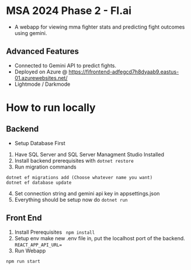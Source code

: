 # MSA 2024 Phase 2 - FI.ai
- A webapp for viewing mma fighter stats and predicting fight outcomes using gemini.

## Advanced Features
- Connected to Gemini API to predict fights.
- Deployed on Azure @
https://fifrontend-adfegcd7h8dyaab9.eastus-01.azurewebsites.net/ 
- Lightmode / Darkmode

# How to run locally

## Backend
- Setup Database First
1. Have SQL Server and SQL Server Managment Studio Installed
2. Install backend prerequisites with ``` dotnet restore ```
3. Run migration commands

``` 
dotnet ef migrations add (Choose whatever name you want)
dotnet ef database update
 ```

4. Set connection string and gemini api key in appsettings.json
5. Everything should be setup now do ``` dotnet run ```


## Front End
1. Install Prerequisites
``` npm install```
2. Setup env
make new .env file in, put the localhost port of the backend.
``` REACT_APP_API_URL= ```
3. Run Webapp

``` npm run start ```
